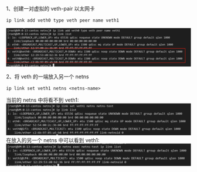 
1、创建一对虚拟的 veth-pair 以太网卡
```shell
ip link add veth0 type veth peer name veth1
```
![img.png](img.png)

2、将 veth 的一端放入另一个 netns
```shell
ip link set veth1 netns <netns-name>
```
当前的 netns 中将看不到 veth1:
![img_1.png](img_1.png)
在放入的另一个 netns 中可以看到 veth1:
![img_2.png](img_2.png)

